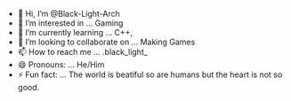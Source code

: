- 👋 Hi, I’m @Black-Light-Arch
- 👀 I’m interested in ... Gaming 
- 🌱 I’m currently learning ... C++,
- 💞️ I’m looking to collaborate on ... Making Games
- 📫 How to reach me ... .black_light_
- 😄 Pronouns: ... He/Him
- ⚡ Fun fact: ... The world is beatiful so are humans but the heart is not so good.

<!---
Black-Light-Arch/Black-Light-Arch is a ✨ special ✨ repository because its `README.md` (this file) appears on your GitHub profile.
You can click the Preview link to take a look at your changes.
--->
